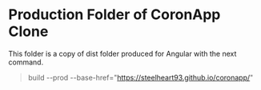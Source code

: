 # Production Folder of CoronApp Clone
This folder is a copy of dist folder produced for Angular with the next command.

> build --prod --base-href="https://steelheart93.github.io/coronapp/"